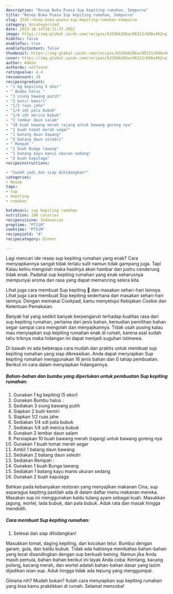 ```yaml
---
description: "Resep Buka Puasa Sup kepiting rumahan, Sempurna"
title: "Resep Buka Puasa Sup kepiting rumahan, Sempurna"
slug: 2545-resep-buka-puasa-sup-kepiting-rumahan-sempurna
category: Uncategorized
date: 2022-10-14T18:11:37.395Z
image: https://img-global.cpcdn.com/recipes/6320b6286ac96323/680x482cq70/sup-kepiting-rumahan-foto-resep-utama.jpg
hideToc: false
enableToc: true
enableTocContent: false
thumbnail: https://img-global.cpcdn.com/recipes/6320b6286ac96323/680x482cq70/sup-kepiting-rumahan-foto-resep-utama.jpg
cover: https://img-global.cpcdn.com/recipes/6320b6286ac96323/680x482cq70/sup-kepiting-rumahan-foto-resep-utama.jpg
author: Admin
authorAv: notfound
ratingvalue: 4.4
reviewcount: 18
recipeingredient:
- "1 kg kepiting 5 ekor"
- " Bumbu halus "
- "3 siung bawang putih"
- "2 butir kemiri"
- "1/2 ruas jahe"
- "1/4 sdt pala bubuk"
- "1/4 sdt merica bubuk"
- "2 lembar daun salam"
- "10 buah bawang merah rajang untuk bawang goreng nya"
- "1 buah tomat merah segar"
- "1 batang daun bawang"
- "2 batang daun seledri"
- " Rempah "
- "1 buah Bunga lawang"
- "1 batang kayu manis ukuran sedang"
- "2 buah kapulaga"
recipeinstructions:

- "Sudah jadi dan siap dihidangkan!"
categories:
- Resep
tags:
- sup
- kepiting
- rumahan

katakunci: sup kepiting rumahan 
nutrition: 109 calories
recipecuisine: Indonesian
preptime: "PT21M"
cooktime: "PT52M"
recipeyield: "4"
recipecategory: Dinner

---
```



Lagi mencari ide resep sup kepiting rumahan yang enak? Cara menyiapkannya sangat tidak terlalu sulit namun tidak gampang juga. Tapi Kalau keliru mengolah maka hasilnya akan hambar dan justru cenderung tidak enak. Padahal sup kepiting rumahan yang enak seharusnya mempunyai aroma dan rasa yang dapat memancing selera kita.


Lihat juga cara membuat Sup kepiting 🦀 dan masakan sehari-hari lainnya. Lihat juga cara membuat Sop kepiting sederhana dan masakan sehari-hari lainnya. Dengan memakai Cookpad, kamu menyetujui Kebijakan Cookie dan Ketentuan Pemakaian.

Banyak hal yang sedikit banyak berpengaruh terhadap kualitas rasa dari sup kepiting rumahan, pertama dari jenis bahan, kemudian pemilihan bahan segar sampai cara mengolah dan menyajikannya. Tidak usah pusing kalau mau menyiapkan sup kepiting rumahan enak di rumah, karena asal sudah tahu triknya maka hidangan ini dapat menjadi suguhan istimewa.


Di bawah ini ada beberapa cara mudah dan praktis untuk membuat sup kepiting rumahan yang siap dikreasikan. Anda dapat menyiapkan Sup kepiting rumahan menggunakan 16 jenis bahan dan 0 tahap pembuatan. Berikut ini cara dalam menyiapkan hidangannya.

<!--inarticleads1-->

##### Bahan-bahan dan bumbu yang diperlukan untuk pembuatan Sup kepiting rumahan:

1. Gunakan 1 kg kepiting (5 ekor)
1. Gunakan  Bumbu halus :
1. Sediakan 3 siung bawang putih
1. Siapkan 2 butir kemiri
1. Siapkan 1/2 ruas jahe
1. Sediakan 1/4 sdt pala bubuk
1. Sediakan 1/4 sdt merica bubuk
1. Gunakan 2 lembar daun salam
1. Persiapkan 10 buah bawang merah (rajang) untuk bawang goreng nya
1. Gunakan 1 buah tomat merah segar
1. Ambil 1 batang daun bawang
1. Sediakan 2 batang daun seledri
1. Sediakan  Rempah :
1. Gunakan 1 buah Bunga lawang
1. Sediakan 1 batang kayu manis ukuran sedang
1. Gunakan 2 buah kapulaga


Bahkan pada kebanyakan restoran yang menyajikan makanan Cina, sup asparagus kepiting pastilah ada di dalam daftar menu makanan mereka. Masakan sup ini menggunakan kaldu tulang ayam sebagai kuah. Masukkan jagung, wortel, lada bubuk, dan pala bubuk. Aduk rata dan masak hingga mendidih. 

<!--inarticleads2-->

##### Cara membuat Sup kepiting rumahan:


1. Selesai dan siap dihidangkan!

Masukkan tomat, daging kepiting, dan kocokan telur. Bumbui dengan garam, gula, dan kaldu bubuk. Tidak ada habisnya membahas bahan-bahan yang lezat disandingkan dengan sup berkuah bening. Namun jika Anda masih pemula, bahan-bahan berikut ini layak Anda coba: Kentang, kacang polong, kacang merah, dan wortel adalah bahan-bahan dasar yang lazim dijadikan isian sup. Aduk hingga tidak ada tepung yang menggumpal. 

Gimana nih? Mudah bukan? Itulah cara menyiapkan sup kepiting rumahan yang bisa kamu praktikkan di rumah. Selamat mencoba!
